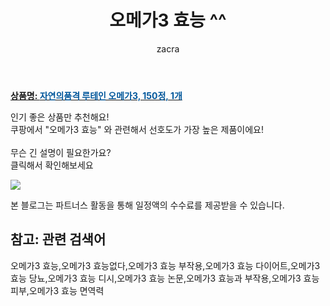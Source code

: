 ﻿---
layout: post
title:  "오메가3 효능 ^^"
author: zacra
categories: [ 아이템 ]
tags: [오메가3 효능,오메가3 효능없다,오메가3 효능 부작용,오메가3 효능 다이어트,오메가3 효능 당뇨,오메가3 효능 디시,오메가3 효능 논문,오메가3 효능과 부작용,오메가3 효능 피부,오메가3 효능 면역력]
image: https://static.coupangcdn.com/image/retail/images/78450757827096-09dcb8a1-25db-4f11-970f-492016bb4904.jpg 
description: "쿠팡에서 오메가3 효능 관련 키워드로 가장 고객 선호도가 높은 제품이랍니다."
rating: 4.5
---

<a href="https://link.coupang.com/re/AFFSDP?lptag=AF8407795&pageKey=8528930&itemId=979919120&vendorItemId=5396958266&traceid=V0-153-a2b95a03ca0e7abd"><b>상품명: <font color='#01579B'>자연의품격 루테인 오메가3, 150정, 1개</font></b></a>

인기 좋은 상품만 추천해요!<br/>
쿠팡에서 "오메가3 효능" 와 관련해서 선호도가 가장 높은 제품이에요!<br/><br/>
무슨 긴 설명이 필요한가요?  
클릭해서 확인해보세요


<a href="https://link.coupang.com/re/AFFSDP?lptag=AF8407795&pageKey=8528930&itemId=979919120&vendorItemId=5396958266&traceid=V0-153-a2b95a03ca0e7abd"><img src="https://thumbnail7.coupangcdn.com/thumbnails/remote/q89/image/retail/images/77080165179319-7137cd90-50b5-42a8-bc1a-8796684fbd06.jpg"></a> 

본 블로그는 파트너스 활동을 통해 일정액의 수수료를 제공받을 수 있습니다.

## 참고: 관련 검색어    
오메가3 효능,오메가3 효능없다,오메가3 효능 부작용,오메가3 효능 다이어트,오메가3 효능 당뇨,오메가3 효능 디시,오메가3 효능 논문,오메가3 효능과 부작용,오메가3 효능 피부,오메가3 효능 면역력